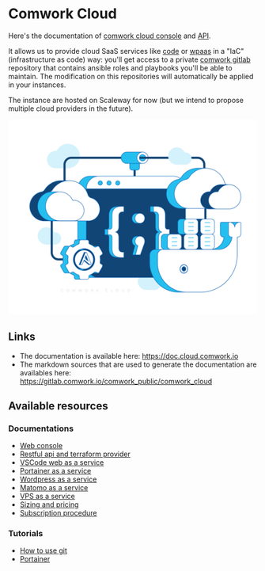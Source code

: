 # Comwork Cloud

Here's the documentation of [comwork cloud console](https://cloud.comwork.io) and [API](https://cloud-api.comwork.io).

It allows us to provide cloud SaaS services like [code](./code.md) or [wpaas](./wpaas.md) in a "IaC" (infrastructure as code) way: you'll get access to a private [comwork gitlab](https://gitlab.comwork.io) repository that contains ansible roles and playbooks you'll be able to maintain. The modification on this repositories will automatically be applied in your instances.

The instance are hosted on Scaleway for now (but we intend to propose multiple cloud providers in the future).

![cloud_bg](./img/cloud_bg.png)

## Links

* The documentation is available here: https://doc.cloud.comwork.io
* The markdown sources that are used to generate the documentation are availables here: https://gitlab.comwork.io/comwork_public/comwork_cloud

## Available resources

### Documentations

* [Web console](./web_console.md)
* [Restful api and terraform provider](./api.md)
* [VSCode web as a service](./code.md)
* [Portainer as a service](./portainer.md)
* [Wordpress as a service](./wpaas.md)
* [Matomo as a service](./matomo.md)
* [VPS as a service](./vps.md)
* [Sizing and pricing](./sizing_pricing.md)
* [Subscription procedure](./subscription.md)

### Tutorials

* [How to use git](./tutorials/git.md)
* [Portainer](./tutorials/portainer/README.md)
